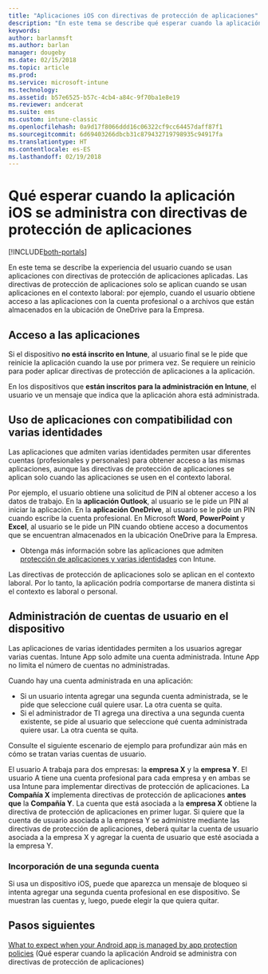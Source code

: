 ```yaml
---
title: "Aplicaciones iOS con directivas de protección de aplicaciones"
description: "En este tema se describe qué esperar cuando la aplicación iOS está administrada por directivas de protección de aplicaciones."
keywords: 
author: barlanmsft
ms.author: barlan
manager: dougeby
ms.date: 02/15/2018
ms.topic: article
ms.prod: 
ms.service: microsoft-intune
ms.technology: 
ms.assetid: b57e6525-b57c-4cb4-a84c-9f70ba1e8e19
ms.reviewer: andcerat
ms.suite: ems
ms.custom: intune-classic
ms.openlocfilehash: 0a9d17f8066ddd16c06322cf9cc64457daff87f1
ms.sourcegitcommit: 6d69403266dbcb31c879432719798935c94917fa
ms.translationtype: HT
ms.contentlocale: es-ES
ms.lasthandoff: 02/19/2018
---
```

# <a name="what-to-expect-when-your-ios-app-is-managed-by-app-protection-policies"></a>Qué esperar cuando la aplicación iOS se administra con directivas de protección de aplicaciones

[!INCLUDE[both-portals](./includes/note-for-both-portals.md)]

 En este tema se describe la experiencia del usuario cuando se usan aplicaciones con directivas de protección de aplicaciones aplicadas. Las directivas de protección de aplicaciones solo se aplican cuando se usan aplicaciones en el contexto laboral: por ejemplo, cuando el usuario obtiene acceso a las aplicaciones con la cuenta profesional o a archivos que están almacenados en la ubicación de OneDrive para la Empresa.

##  <a name="access-apps"></a>Acceso a las aplicaciones

Si el dispositivo **no está inscrito en Intune**, al usuario final se le pide que reinicie la aplicación cuando la use por primera vez. Se requiere un reinicio para poder aplicar directivas de protección de aplicaciones a la aplicación.

<!--- The following screenshot from the Skype app illustrates this restart request: --->


<!---  ![Screenshot of the iOS device showing PIN prompt](../media/appmanagement/iOS_AppPINPrompt.png) --->

En los dispositivos que **están inscritos para la administración en Intune**, el usuario ve un mensaje que indica que la aplicación ahora está administrada.

##  <a name="use-apps-with-multi-identity-support"></a>Uso de aplicaciones con compatibilidad con varias identidades

Las aplicaciones que admiten varias identidades permiten usar diferentes cuentas (profesionales y personales) para obtener acceso a las mismas aplicaciones, aunque las directivas de protección de aplicaciones se aplican solo cuando las aplicaciones se usen en el contexto laboral.  

Por ejemplo, el usuario obtiene una solicitud de PIN al obtener acceso a los datos de trabajo. En la **aplicación Outlook**, al usuario se le pide un PIN al iniciar la aplicación. En la **aplicación OneDrive**, al usuario se le pide un PIN cuando escribe la cuenta profesional.  En Microsoft **Word**, **PowerPoint** y **Excel**, al usuario se le pide un PIN cuando obtiene acceso a documentos que se encuentran almacenados en la ubicación OneDrive para la Empresa.

- Obtenga más información sobre las aplicaciones que admiten [protección de aplicaciones y varias identidades](https://www.microsoft.com/cloud-platform/microsoft-intune-apps) con Intune.

Las directivas de protección de aplicaciones solo se aplican en el contexto laboral. Por lo tanto, la aplicación podría comportarse de manera distinta si el contexto es laboral o personal.

##  <a name="manage-user-accounts-on-the-device"></a>Administración de cuentas de usuario en el dispositivo

Las aplicaciones de varias identidades permiten a los usuarios agregar varias cuentas.  Intune App solo admite una cuenta administrada.  Intune App no limita el número de cuentas no administradas.

Cuando hay una cuenta administrada en una aplicación:
*   Si un usuario intenta agregar una segunda cuenta administrada, se le pide que seleccione cuál quiere usar.  La otra cuenta se quita.
*   Si el administrador de TI agrega una directiva a una segunda cuenta existente, se pide al usuario que seleccione qué cuenta administrada quiere usar.  La otra cuenta se quita.

Consulte el siguiente escenario de ejemplo para profundizar aún más en cómo se tratan varias cuentas de usuario.

El usuario A trabaja para dos empresas: la **empresa X** y la **empresa Y**. El usuario A tiene una cuenta profesional para cada empresa y en ambas se usa Intune para implementar directivas de protección de aplicaciones. La **Compañía X** implementa directivas de protección de aplicaciones **antes que** la **Compañía Y**. La cuenta que está asociada a la **empresa X** obtiene la directiva de protección de aplicaciones en primer lugar. Si quiere que la cuenta de usuario asociada a la empresa Y se administre mediante las directivas de protección de aplicaciones, deberá quitar la cuenta de usuario asociada a la empresa X y agregar la cuenta de usuario que esté asociada a la empresa Y.

### <a name="add-a-second-account"></a>Incorporación de una segunda cuenta

Si usa un dispositivo iOS, puede que aparezca un mensaje de bloqueo si intenta agregar una segunda cuenta profesional en ese dispositivo. Se muestran las cuentas y, luego, puede elegir la que quiera quitar.

## <a name="next-steps"></a>Pasos siguientes
[What to expect when your Android app is managed by app protection policies](end-user-mam-apps-android.md) (Qué esperar cuando la aplicación Android se administra con directivas de protección de aplicaciones)
